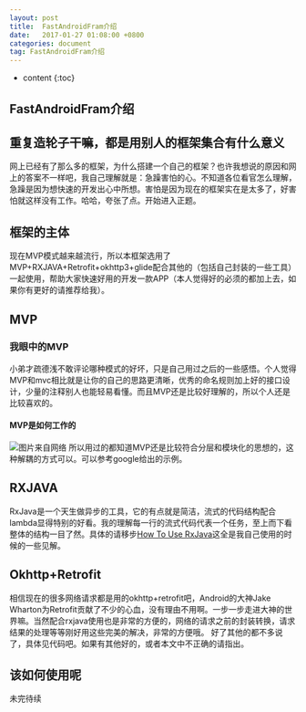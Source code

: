 ```yaml
---
layout: post
title:  FastAndroidFram介绍
date:   2017-01-27 01:08:00 +0800
categories: document
tag: FastAndroidFram介绍
---
```


* content
{:toc}



FastAndroidFram介绍
---
## 重复造轮子干嘛，都是用别人的框架集合有什么意义 ##
网上已经有了那么多的框架，为什么搭建一个自己的框架？也许我想说的原因和网上的答案不一样吧，我自己理解就是：急躁害怕的心。不知道各位看官怎么理解，急躁是因为想快速的开发出心中所想。害怕是因为现在的框架实在是太多了，好害怕就这样没有工作。哈哈，夸张了点。开始进入正题。
## 框架的主体 ##
现在MVP模式越来越流行，所以本框架选用了MVP+RXJAVA+Retrofit+okhttp3+glide配合其他的（包括自己封装的一些工具）一起使用，帮助大家快速好用的开发一款APP（本人觉得好的必须的都加上去，如果你有更好的请推荐给我）。
## MVP ##
### 我眼中的MVP ###
小弟才疏德浅不敢评论哪种模式的好坏，只是自己用过之后的一些感悟。个人觉得MVP和mvc相比就是让你的自己的思路更清晰，优秀的命名规则加上好的接口设计，少量的注释别人也能轻易看懂。而且MVP还是比较好理解的，所以个人还是比较喜欢的。
#### MVP是如何工作的 ####
![图片来自网络](http://img.blog.csdn.net/20150622212916054)
所以用过的都知道MVP还是比较符合分层和模块化的思想的，这种解耦的方式可以。可以参考google给出的示例。
## RXJAVA ##
RxJava是一个天生做异步的工具，它的有点就是简洁，流式的代码结构配合lambda显得特别的好看。我的理解每一行的流式代码代表一个任务，至上而下看整体的结构一目了然。具体的请移步[How To Use RxJava](https://github.com/ReactiveX/RxJava/wiki/How-To-Use-RxJava)这全是我自己使用的时候的一些见解。
## Okhttp+Retrofit ##
相信现在的很多网络请求都是用的okhttp+retrofit吧，Android的大神Jake Wharton为Retrofit贡献了不少的心血，没有理由不用啊。一步一步走进大神的世界嘛。当然配合rxjava使用也是非常的方便的，网络的请求之前的封装转换，请求结果的处理等等刚好用这些完美的解决，非常的方便哦。
好了其他的都不多说了，具体见代码吧。如果有其他好的，或者本文中不正确的请指出。
## 该如何使用呢 ##
未完待续